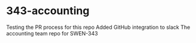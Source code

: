 # 343-accounting
Testing the PR process for this repo
Added GitHub integration to slack
The accounting team repo for SWEN-343
